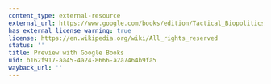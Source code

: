 ```yaml
---
content_type: external-resource
external_url: https://www.google.com/books/edition/Tactical_Biopolitics/MXkb4OZMW1oC?hl=en&gbpv=1&dq=tactical+biopolitics&printsec=frontcover
has_external_license_warning: true
license: https://en.wikipedia.org/wiki/All_rights_reserved
status: ''
title: Preview with Google Books
uid: b162f917-aa45-4a24-8666-a2a7464b9fa5
wayback_url: ''
---
```


